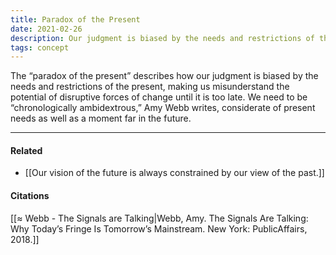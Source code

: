 ```yaml
---
title: Paradox of the Present
date: 2021-02-26
description: Our judgment is biased by the needs and restrictions of the present.
tags: concept
---
```


The “paradox of the present” describes how our judgment is biased by the needs and restrictions of the present, making us misunderstand the potential of disruptive forces of change until it is too late. We need to be “chronologically ambidextrous,” Amy Webb writes, considerate of present needs as well as a moment far in the future. 

---
#### Related
- [[Our vision of the future is always constrained by our view of the past.]]

#### Citations
[[≈ Webb - The Signals are Talking|Webb, Amy. The Signals Are Talking: Why Today’s Fringe Is Tomorrow’s Mainstream. New York: PublicAffairs, 2018.]]
